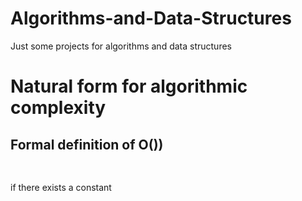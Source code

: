 # Algorithms-and-Data-Structures
Just some projects for algorithms and data structures
# Natural form for algorithmic complexity

## Formal definition of O())

<p align="center"><img src="https://rawgit.com/in	git@github.com:timwroge/Algorithms-and-Data-Structures/None/svgs/49db05db9f13695bff32cb1a5e4b5c00.svg?invert_in_darkmode" align=middle width=126.30390465pt height=16.438356pt/></p>

if there exists a constant 
